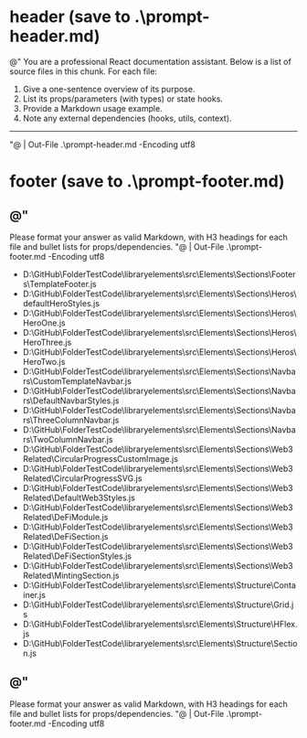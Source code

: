 ﻿# header (save to .\prompt-header.md)
@"
You are a professional React documentation assistant.
Below is a list of source files in this chunk. For each file:
1. Give a one-sentence overview of its purpose.
2. List its props/parameters (with types) or state hooks.
3. Provide a Markdown usage example.
4. Note any external dependencies (hooks, utils, context).
---
"@ | Out-File .\prompt-header.md -Encoding utf8

# footer (save to .\prompt-footer.md)
@"
---
Please format your answer as valid Markdown, with H3 headings for each file and bullet lists for props/dependencies.
"@ | Out-File .\prompt-footer.md -Encoding utf8
- D:\GitHub\FolderTestCode\libraryelements\src\Elements\Sections\Footers\TemplateFooter.js
- D:\GitHub\FolderTestCode\libraryelements\src\Elements\Sections\Heros\defaultHeroStyles.js
- D:\GitHub\FolderTestCode\libraryelements\src\Elements\Sections\Heros\HeroOne.js
- D:\GitHub\FolderTestCode\libraryelements\src\Elements\Sections\Heros\HeroThree.js
- D:\GitHub\FolderTestCode\libraryelements\src\Elements\Sections\Heros\HeroTwo.js
- D:\GitHub\FolderTestCode\libraryelements\src\Elements\Sections\Navbars\CustomTemplateNavbar.js
- D:\GitHub\FolderTestCode\libraryelements\src\Elements\Sections\Navbars\DefaultNavbarStyles.js
- D:\GitHub\FolderTestCode\libraryelements\src\Elements\Sections\Navbars\ThreeColumnNavbar.js
- D:\GitHub\FolderTestCode\libraryelements\src\Elements\Sections\Navbars\TwoColumnNavbar.js
- D:\GitHub\FolderTestCode\libraryelements\src\Elements\Sections\Web3Related\CircularProgressCustomImage.js
- D:\GitHub\FolderTestCode\libraryelements\src\Elements\Sections\Web3Related\CircularProgressSVG.js
- D:\GitHub\FolderTestCode\libraryelements\src\Elements\Sections\Web3Related\DefaultWeb3Styles.js
- D:\GitHub\FolderTestCode\libraryelements\src\Elements\Sections\Web3Related\DeFiModule.js
- D:\GitHub\FolderTestCode\libraryelements\src\Elements\Sections\Web3Related\DeFiSection.js
- D:\GitHub\FolderTestCode\libraryelements\src\Elements\Sections\Web3Related\DeFiSectionStyles.js
- D:\GitHub\FolderTestCode\libraryelements\src\Elements\Sections\Web3Related\MintingSection.js
- D:\GitHub\FolderTestCode\libraryelements\src\Elements\Structure\Container.js
- D:\GitHub\FolderTestCode\libraryelements\src\Elements\Structure\Grid.js
- D:\GitHub\FolderTestCode\libraryelements\src\Elements\Structure\HFlex.js
- D:\GitHub\FolderTestCode\libraryelements\src\Elements\Structure\Section.js

<!-- Now paste the contents of each file (in order) here -->

@"
---
Please format your answer as valid Markdown, with H3 headings for each file and bullet lists for props/dependencies.
"@ | Out-File .\prompt-footer.md -Encoding utf8
